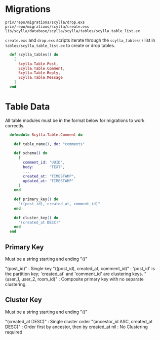 # Migrations

`priv/repo/migrations/scylla/drop.exs`  
`priv/repo/migrations/scylla/create.exs`  
`lib/scylla/database/scylla/scylla/tables/scylla_table_list.ex`

`create.exs` and `drop.exs` scripts iterate through the `scylla_tables()` list in `tables/scylla_table_list.ex` to create or drop tables.

```elixir
  def scylla_tables() do
    [
      Scylla.Table.Post,
      Scylla.Table.Comment,
      Scylla.Table.Reply,
      Scylla.Table.Message
    ]
  end
```

# Table Data

All table modules must be in the format below for migrations to work correctly.

```elixir
  defmodule Scylla.Table.Comment do
  
    def table_name(), do: "comments"
  
    def schema() do
      [
        comment_id: "UUID",
        body:       "TEXT",
        ...
        created_at: "TIMESTAMP",
        updated_at: "TIMESTAMP"
      ]
    end
  
    def primary_key() do
      "((post_id), created_at, comment_id)"
    end
  
    def cluster_key() do
      "(created_at DESC)"
    end
  end
```

## Primary Key

  Must be a string starting and ending "()"

  "(post_id)"                             : Single key
  "((post_id), created_at, comment_id)"   : 'post_id' is the partition key; 'created_at' and 'comment_id' are clustering keys.
  "(user_1, user_2, room_id)"             : Composite primary key with no separate clustering.

##  Cluster Key
    
  Must be a string starting and ending "()"

  "(created_at DESC)"                   :  Single cluster order
  "(ancestor_id ASC, created_at DESC)"  :  Order first by ancestor, then by created_at
  nil                                   :  No Clustering required
